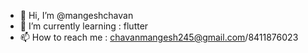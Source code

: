 - 👋 Hi, I’m @mangeshchavan
- 🌱 I’m currently learning : flutter
- 📫 How to reach me : chavanmangesh245@gmail.com/8411876023

<!---
mangeshchavan/mangeshchavan is a ✨ special ✨ repository because its `README.md` (this file) appears on your GitHub profile.
You can click the Preview link to take a look at your changes.
--->
